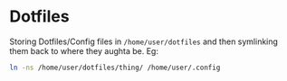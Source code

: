 # Dotfiles

Storing Dotfiles/Config files in `/home/user/dotfiles` and then symlinking them back to where they aughta be. Eg:

```bash
ln -ns /home/user/dotfiles/thing/ /home/user/.config
```
